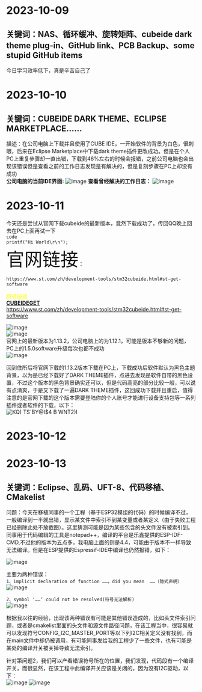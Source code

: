 # 2023-10-09  
关键词：NAS、循环缓冲、旋转矩阵、cubeide dark theme plug-in、GitHub link、PCB Backup、some stupid GitHub items   
--------------------------  
今日学习效率低下，真是辛苦自己了  





# 2023-10-10  
关键词：CUBEIDE DARK THEME、ECLIPSE MARKETPLACE……  
--------
描述：在公司电脑上下载并且使用了CUBE IDE，一开始软件的背景为白色，很刺眼，后来在Eclipse Marketplace中下载dark theme插件更改成功。但是在个人PC上重复步骤却一直出错，下载到46%左右的时候会报错，之前公司电脑也会出现该错误但是查看之前的工作日志发现是有解决的，但是复刻步骤在PC上却没有成功   
**公司电脑的当前IDE界面:**
![image](https://github.com/Soulcontrol-WenFeng/Soulcontrol-WenFeng/assets/74033919/c6614e58-6c2b-4ef3-a203-ab2bf3215b9c)
**查看曾经解决的工作日志：**
![image](https://github.com/Soulcontrol-WenFeng/Soulcontrol-WenFeng/assets/74033919/7c3935af-23a9-468f-90e3-a9638481e167)



# 2023-10-11  
今天还是尝试从官网下载cubeide的最新版本，竟然下载成功了，传回QQ晚上回去在PC上面再试一下   
`code`  
`printf("Hi World\r\n");`  
<font size=7>官网链接</font>：  
```  
https://www.st.com/zh/development-tools/stm32cubeide.html#st-get-software  
```
<font color=yellow>跳转链接</font>  
  **[CUBEIDEGET](https://www.st.com/zh/development-tools/stm32cubeide.html#st-get-software)**   
<https://www.st.com/zh/development-tools/stm32cubeide.html#st-get-software>  

![image](https://github.com/Soulcontrol-WenFeng/Soulcontrol-WenFeng/assets/74033919/ce98ffc3-dd82-464a-a9df-804b4ce72e32)  
![image](https://github.com/Soulcontrol-WenFeng/Soulcontrol-WenFeng/assets/74033919/e2b9432a-ffbc-4a0f-b464-b4de22675cdb)  
官网上的最新版本为1.13.2，公司电脑上的为1.12.1，可能是版本不够新的问题，PC上的1.5.0software升级每次也都不成功  
![image](https://github.com/Soulcontrol-WenFeng/Soulcontrol-WenFeng/assets/74033919/e80a8425-4149-49b5-9c54-498028ddf473)  

回到住所后将官网下载的1.13.2版本下载在PC上，下载成功后软件默认为黑色主题背景，以为是已经下载好了DARK THEME插件，点进去发现是软件自带的黑色设置，不过这个版本的黑色背景确实还可以，但是代码高亮的部分比较一般，可以说有点清爽，于是又下载了一遍DARK THEME插件，这回成功下载并且重启，值得注意的是官网下载的这个版本需要登陆你的个人账号才能进行设备支持包等一系列插件或者软件的下载，以下：  
![KQ) TS`BY@I$4 B WNT2)I](https://github.com/Soulcontrol-WenFeng/Soulcontrol-WenFeng/assets/74033919/984f9903-d74c-4495-bd97-e4a1c86b4b12)



# 2023-10-12


# 2023-10-13  
关键词：Eclipse、乱码、UFT-8、代码移植、CMakelist  
--------------

问题：今天在移植同事的一个工程（基于ESP32模组的代码）的时候编译不过，一般编译到一半就出错，显示某文件中索引不到某变量或者某定义（由于失败工程已经删除此处不放截图）。这里猜测可能是因为某些包含的头文件没有被索引到。同事用于代码编辑的工具是notepad++，编译的平台是乐鑫提供的ESP-IDF-CMD,不过他的版本为五点多，我电脑上面的则是4.4，可能由于版本不一样导致无法编译。但是在ESP提供的Espressif-IDE中编译也仍然报错，如下：  

![image](https://github.com/Soulcontrol-WenFeng/Soulcontrol-WenFeng/assets/74033919/1c0e428f-464e-4456-9136-4e564c5908b6)  

主要为两种错误：  
`1、implicit declaration of function ……，did you mean  ……（隐式声明）`
![image](https://github.com/Soulcontrol-WenFeng/Soulcontrol-WenFeng/assets/74033919/59e500f5-be72-4684-bdca-9ef3bfb2e976)  

`2、symbol '……‘ could not be resolved(符号无法解析)`  
![image](https://github.com/Soulcontrol-WenFeng/Soulcontrol-WenFeng/assets/74033919/a2b8b28b-86a3-4604-abc7-5047cc8aba4e)

根据我以往的经验，出现该两种错误有可能是其他错误造成的，比如头文件索引问题，或者是cmakelist里面的头文件和源文件路径问题，在该工程当中，很容易就可以发现符号CONFIG_I2C_MASTER_PORT等以下列I2C相关定义没有找到，而在main文件中却仍被调用，有可能同事发给我的工程少了一些文件，也有可能是某处的编译开关被关掉导致无法索引。  

针对第问题2，我们可以产看错误符号所在的位置，我们发现，代码段有一个编译开关，而很显然，在该工程中此编译开关应该是关闭的，因为没有I2C驱动，以下：  
![image](https://github.com/Soulcontrol-WenFeng/Soulcontrol-WenFeng/assets/74033919/b23ecb1a-6d8e-44a2-b054-3b1c9c106a8d)
![image](https://github.com/Soulcontrol-WenFeng/Soulcontrol-WenFeng/assets/74033919/58f8cc1b-3a95-4231-a38c-553cdb377917)




